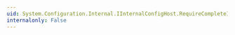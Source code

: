 ```yaml
---
uid: System.Configuration.Internal.IInternalConfigHost.RequireCompleteInit(System.Configuration.Internal.IInternalConfigRecord)
internalonly: False
---
```


